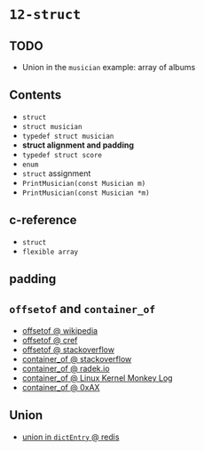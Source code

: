 # `12-struct`

## TODO
- Union in the `musician` example: array of albums

## Contents

- `struct`
- `struct musician`
- `typedef struct musician`
- **struct alignment and padding**
- `typedef struct score`
- `enum`
- `struct` assignment
- `PrintMusician(const Musician m)`
- `PrintMusician(const Musician *m)`

## c-reference

- `struct`
- `flexible array`

## padding

## `offsetof` and `container_of`

- [offsetof @ wikipedia](https://en.wikipedia.org/wiki/Offsetof)
- [offsetof @ cref](https://en.cppreference.com/w/c/types/offsetof)
- [offsetof @ stackoverflow](https://stackoverflow.com/q/26906621/1833118)
- [container_of @ stackoverflow](https://stackoverflow.com/q/15832301/1833118)
- [container_of @ radek.io](https://radek.io/posts/magical-container_of-macro/)
- [container_of @ Linux Kernel Monkey Log](http://www.kroah.com/log/linux/container_of.html)
- [container_of @ 0xAX](https://0xax.gitbooks.io/linux-insides/content/DataStructures/linux-datastructures-1.html)

## Union

- [union in
  `dictEntry` @ redis](https://github.com/redis/redis/blob/c51c96656bf1f1801ae90a376f71890cbcdea4b4/src/dict.c#L47-L134)